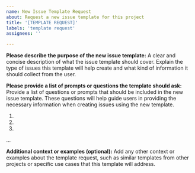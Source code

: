 ```yaml
---
name: New Issue Template Request
about: Request a new issue template for this project
title: '[TEMPLATE REQUEST]'
labels: 'template request'
assignees: ''

---
```


**Please describe the purpose of the new issue template:**
A clear and concise description of what the issue template should cover. Explain the type of issues this template will help create and what kind of information it should collect from the user.

**Please provide a list of prompts or questions the template should ask:**
Provide a list of questions or prompts that should be included in the new issue template. These questions will help guide users in providing the necessary information when creating issues using the new template.

1. 
2. 
3. 
...

**Additional context or examples (optional):**
Add any other context or examples about the template request, such as similar templates from other projects or specific use cases that this template will address.
